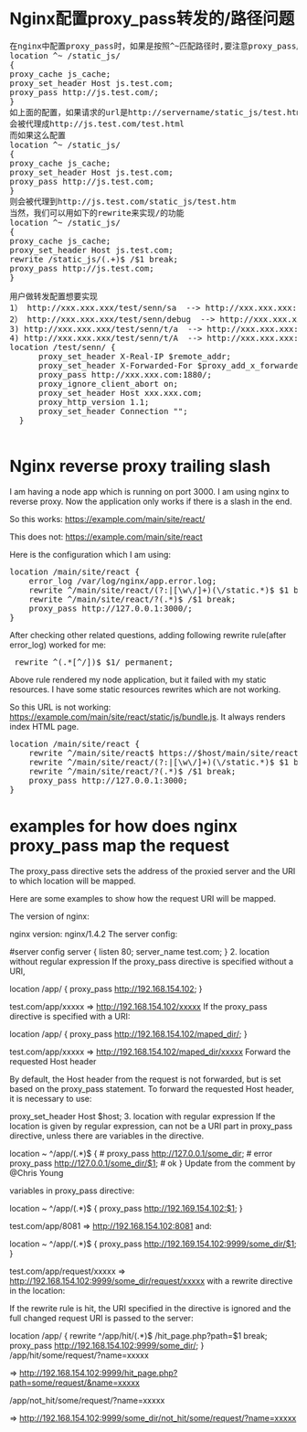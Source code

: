 # Nginx配置proxy_pass转发的/路径问题

<pre>
在nginx中配置proxy_pass时，如果是按照^~匹配路径时,要注意proxy_pass后的url最后的/,当加上了/，相当于是绝对根路径，则nginx不会把location中匹配的路径部分代理走;如果没有/，则会把匹配的路径部分也给代理走。
location ^~ /static_js/ 
{ 
proxy_cache js_cache; 
proxy_set_header Host js.test.com; 
proxy_pass http://js.test.com/; 
}
如上面的配置，如果请求的url是http://servername/static_js/test.html
会被代理成http://js.test.com/test.html
而如果这么配置
location ^~ /static_js/ 
{ 
proxy_cache js_cache; 
proxy_set_header Host js.test.com; 
proxy_pass http://js.test.com; 
}
则会被代理到http://js.test.com/static_js/test.htm
当然，我们可以用如下的rewrite来实现/的功能
location ^~ /static_js/ 
{ 
proxy_cache js_cache; 
proxy_set_header Host js.test.com; 
rewrite /static_js/(.+)$ /$1 break; 
proxy_pass http://js.test.com; 
} 
</pre>

<pre>
用户做转发配置想要实现
1） http://xxx.xxx.xxx/test/senn/sa  --> http://xxx.xxx.xxx:1880/sa
2） http://xxx.xxx.xxx/test/senn/debug  --> http://xxx.xxx.xxx:1880/debug
3) http://xxx.xxx.xxx/test/senn/t/a  --> http://xxx.xxx.xxx:1880/t/a
4) http://xxx.xxx.xxx/test/senn/t/A  --> http://xxx.xxx.xxx:1880/t/A
location /test/senn/ {
      proxy_set_header X-Real-IP $remote_addr;
      proxy_set_header X-Forwarded-For $proxy_add_x_forwarded_for;
      proxy_pass http://xxx.xxx.com:1880/;
      proxy_ignore_client_abort on;
      proxy_set_header Host xxx.xxx.com;
      proxy_http_version 1.1;
      proxy_set_header Connection "";
  }

</pre>
# Nginx reverse proxy trailing slash
I am having a node app which is running on port 3000. I am using nginx to reverse proxy. Now the application only works if there is a slash in the end.

So this works: https://example.com/main/site/react/

This does not: https://example.com/main/site/react

Here is the configuration which I am using:
<pre>
location /main/site/react {
    error_log /var/log/nginx/app.error.log;
    rewrite ^/main/site/react/(?:|[\w\/]+)(\/static.*)$ $1 break;
    rewrite ^/main/site/react/?(.*)$ /$1 break;
    proxy_pass http://127.0.0.1:3000/;
}
</pre>
After checking other related questions, adding following rewrite rule(after error_log) worked for me:

<pre> rewrite ^(.*[^/])$ $1/ permanent; </pre>
Above rule rendered my node application, but it failed with my static resources. I have some static resources rewrites which are not working.

So this URL is not working: https://example.com/main/site/react/static/js/bundle.js. It always renders index HTML page.

<pre>
location /main/site/react {
    rewrite ^/main/site/react$ https://$host/main/site/react/ permanent;
    rewrite ^/main/site/react/(?:|[\w\/]+)(\/static.*)$ $1 break;
    rewrite ^/main/site/react/?(.*)$ /$1 break;
    proxy_pass http://127.0.0.1:3000;
}
</pre>

# examples for how does nginx proxy_pass map the request

The proxy_pass directive sets the address of the proxied server and the URI to which location will be mapped.

Here are some examples to show how the request URI will be mapped.

The version of nginx:

nginx version: nginx/1.4.2
The server config:

#server config
server {
    listen        80;
    server_name   test.com;
}
2. location without regular expression
If the proxy_pass directive is specified without a URI,

location /app/ {
    proxy_pass      http://192.168.154.102;
}

test.com/app/xxxxx =>  http://192.168.154.102/xxxxx
If the proxy_pass directive is specified with a URI:

location /app/ {
    proxy_pass      http://192.168.154.102/maped_dir/;
}

test.com/app/xxxxx =>  http://192.168.154.102/maped_dir/xxxxx
Forward the requested Host header

By default, the Host header from the request is not forwarded, but is set based on the proxy_pass statement. To forward the requested Host header, it is necessary to use:

proxy_set_header Host $host;
3. location with regular expression
If the location is given by regular expression, can not be a URI part in proxy_pass directive, unless there are variables in the directive.

location  ~ ^/app/(.*)$ {
    # proxy_pass   http://127.0.0.1/some_dir;       # error
    proxy_pass   http://127.0.0.1/some_dir/$1;      # ok
}
Update from the comment by @Chris Young

variables in proxy_pass directive:

location ~ ^/app/(.*)$ {
    proxy_pass       http://192.169.154.102:$1;
}

test.com/app/8081 => http://192.168.154.102:8081
and:

location ~ ^/app/(.*)$ {
    proxy_pass       http://192.169.154.102:9999/some_dir/$1;
}

test.com/app/request/xxxxx => http://192.168.154.102:9999/some_dir/request/xxxxx
with a rewrite directive in the location:

If the rewrite rule is hit, the URI specified in the directive is ignored and the full changed request URI is passed to the server:

location  /app/ {
    rewrite    ^/app/hit/(.*)$ /hit_page.php?path=$1 break;
    proxy_pass   http://192.168.154.102:9999/some_dir/;
}
/app/hit/some/request/?name=xxxxx

=> http://192.168.154.102:9999/hit_page.php?path=some/request/&name=xxxxx

/app/not_hit/some/request/?name=xxxxx

=> http://192.168.154.102:9999/some_dir/not_hit/some/request/?name=xxxxx



